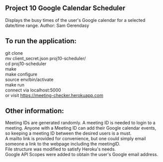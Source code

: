 ## Project 10 Google Calendar Scheduler
Displays the busy times of the user's Google calendar for a selected date/time range.
Author: Sam Gerendasy


## To run the application:
git clone  
mv client_secret.json proj10-scheduler/  
cd proj10-scheduler  
make  
make configure  
source env/bin/activate  
make run  
connect via localhost:5000  
or visit https://meeting-checker.herokuapp.com  

## Other information:
Meeting IDs are generated randomly. A meeting ID is needed to login to a meeting. Anyone with a Meeting ID can add their Google calendar events, so keeping a meeting ID between the desired users is a must.  
A mailto link is provided for convenience, but one could simply email someone a link to the webpage including the meetingID.  
File structure was modified to satisfy Heroku's needs.  
Google API Scopes were added to obtain the user's Google email address.